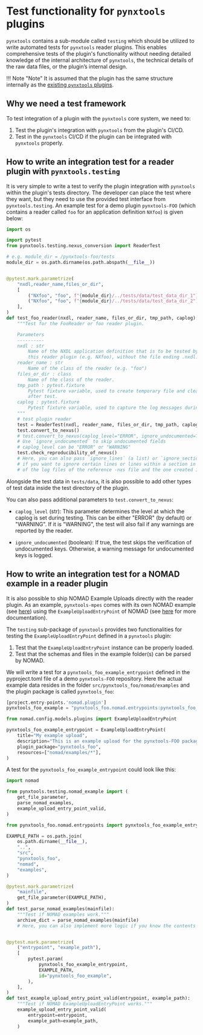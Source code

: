 # Test functionality for `pynxtools` plugins

`pynxtools` contains a sub-module called `testing` which should be utilized to write automated tests for `pynxtools` reader plugins. This enables comprehensive tests of the plugin's functionality without needing detailed knowledge of the internal architecture of `pynxtools`, the technical details of the raw data files, or the plugin’s internal design.

!!! Note "Note"
    It is assumed that the plugin has the same structure internally as the [existing `pynxtools` plugins](../../reference/plugins.md).

## Why we need a test framework

To test integration of a plugin with the `pynxtools` core system, we need to:

1. Test the plugin's integration with `pynxtools` from the plugin's CI/CD.
2. Test in the `pynxtools` CI/CD if the plugin can be integrated with `pynxtools` properly.

## How to write an integration test for a reader plugin with `pynxtools.testing`

It is very simple to write a test to verify the plugin integration with `pynxtools` within the plugin's tests directory. The developer can place the test where they want, but they need to use the provided test interface from `pynxtools.testing`. An example test for a demo plugin `pynxtools-FOO` (which contains a reader called `foo` for an application definition `NXfoo`) is given below:

```python title="test_plugin.py"
import os

import pytest
from pynxtools.testing.nexus_conversion import ReaderTest

# e.g. module_dir = /pynxtools-foo/tests
module_dir = os.path.dirname(os.path.abspath(__file__))


@pytest.mark.parametrize(
    "nxdl,reader_name,files_or_dir",
    [
        ("NXfoo", "foo", f"{module_dir}/../tests/data/test_data_dir_1"),
        ("NXfoo", "foo", f"{module_dir}/../tests/data/test_data_dir_2")
    ],
)
def test_foo_reader(nxdl, reader_name, files_or_dir, tmp_path, caplog):
    """Test for the FooReader or foo reader plugin.

    Parameters
    ----------
    nxdl : str
        Name of the NXDL application definition that is to be tested by
        this reader plugin (e.g. NXfoo), without the file ending .nxdl.xml.
    reader_name : str
        Name of the class of the reader (e.g. "foo")
    files_or_dir : class
        Name of the class of the reader.
    tmp_path : pytest.fixture
        Pytest fixture variable, used to create temporary file and clean up the generated files
        after test.
    caplog : pytest.fixture
        Pytest fixture variable, used to capture the log messages during the test.
    """
    # test plugin reader
    test = ReaderTest(nxdl, reader_name, files_or_dir, tmp_path, caplog)
    test.convert_to_nexus()
    # test.convert_to_nexus(caplog_level="ERROR", ignore_undocumented=True)
    # Use `ignore_undocumented` to skip undocumented fields
    # caplog_level can be "ERROR" or "WARNING"
    test.check_reproducibility_of_nexus()
    # Here, you can also pass `ignore_lines` (a list) or `ignore_sections` (a dict)
    # if you want to ignore certain lines or lines within a section in the comparison
    # of the log files of the reference -nxs file and the one created in the test.
```

Alongside the test data in `tests/data`, it is also possible to add other types of test data inside the test directory of the plugin.

You can also pass additional parameters to `test.convert_to_nexus`:

- `caplog_level` (str): This parameter determines the level at which the caplog is set during testing. This can be either "ERROR" (by default) or "WARNING". If it is "WARNING", the test will also fail if any warnings are reported by the reader.

- `ignore_undocumented` (boolean): If true, the test skips the verification of undocumented keys. Otherwise, a warning message for undocumented keys is logged.

## How to write an integration test for a NOMAD example in a reader plugin

It is also possible to ship NOMAD Example Uploads directly with the reader plugin. As an example, `pynxtools-mpes` comes with its own NOMAD example (see [here](https://github.com/FAIRmat-NFDI/pynxtools-mpes/tree/bring-in-examples/src/pynxtools_mpes/nomad)) using the `ExampleUploadEntryPoint` of NOMAD (see [here](https://nomad-lab.eu/prod/v1/staging/docs/howto/plugins/example_uploads.html) for more documentation).

The `testing` sub-package of `pynxtools` provides two functionalities for testing the `ExampleUploadEntryPoint` defined in a `pynxtools` plugin:

1. Test that the `ExampleUploadEntryPoint` instance can be properly loaded.
2. Test that the schemas and files in the example folder(s) can be parsed by NOMAD.

We will write a test for a `pynxtools_foo_example_entrypoint` defined in the pyproject.toml file of a demo `pynxtools-FOO` repository. Here the actual example data resides in the folder `src/pynxtools_foo/nomad/examples` and the plugin package is called `pynxtools_foo`:

```python title="pyproject.toml"
[project.entry-points.'nomad.plugin']
pynxtools_foo_example = "pynxtools_foo.nomad.entrypoints:pynxtools_foo_example_entrypoint"
```

```python title="src/pynxtools_foo/nomad/nomad_example_entrypoint.py"
from nomad.config.models.plugins import ExampleUploadEntryPoint

pynxtools_foo_example_entrypoint = ExampleUploadEntryPoint(
    title="My example upload",
    description="This is an example upload for the pynxtools-FOO package.",
    plugin_package="pynxtools_foo",
    resources=["nomad/examples/*"],
)
```

A test for the `pynxtools_foo_example_entrypoint` could look like this:

```python title="test_nomad_examples.py"
import nomad

from pynxtools.testing.nomad_example import (
    get_file_parameter,
    parse_nomad_examples,
    example_upload_entry_point_valid,
)

from pynxtools_foo.nomad.entrypoints import pynxtools_foo_example_entrypoint

EXAMPLE_PATH = os.path.join(
    os.path.dirname(__file__),
    "..",
    "src",
    "pynxtools_foo",
    "nomad",
    "examples",
)

@pytest.mark.parametrize(
    "mainfile",
    get_file_parameter(EXAMPLE_PATH),
)
def test_parse_nomad_examples(mainfile):
    """Test if NOMAD examples work."""
    archive_dict = parse_nomad_examples(mainfile)
    # Here, you can also implement more logic if you know the contents of the `archive_dict`.


@pytest.mark.parametrize(
    ("entrypoint", "example_path"),
    [
        pytest.param(
            pynxtools_foo_example_entrypoint,
            EXAMPLE_PATH,
            id="pynxtools_foo_example",
        ),
    ],
)
def test_example_upload_entry_point_valid(entrypoint, example_path):
    """Test if NOMAD ExampleUploadEntryPoint works."""
    example_upload_entry_point_valid(
        entrypoint=entrypoint,
        example_path=example_path,
    )

```
